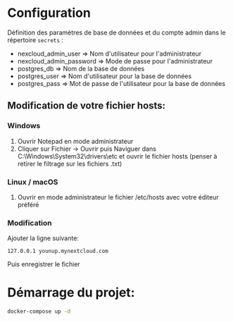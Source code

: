 # Configuration

Définition des paramètres de base de données et du compte admin dans le répertoire `secrets` :

* nexcloud_admin_user => Nom d'utilisateur pour l'administrateur
* nexcloud_admin_password => Mode de passe pour l'administrateur
* postgres_db => Nom de la base de données
* postgres_user => Nom d'utilisateur pour la base de données
* postgres_pass => Mot de passe de l'utilisateur pour la base de données

## Modification de votre fichier hosts:

### Windows

1. Ouvrir Notepad en mode administrateur
2. Cliquer sur Fichier -> Ouvrir puis Naviguer dans C:\Windows\System32\drivers\etc et ouvrir le fichier hosts (penser à retirer le filtrage sur les fichiers .txt)

### Linux / macOS

1. Ouvrir en mode administrateur le fichier /etc/hosts avec votre éditeur préféré


### Modification

Ajouter la ligne suivante:

```
127.0.0.1 younup.mynextcloud.com
```

Puis enregistrer le fichier

# Démarrage du projet:

```bash
docker-compose up -d
```
